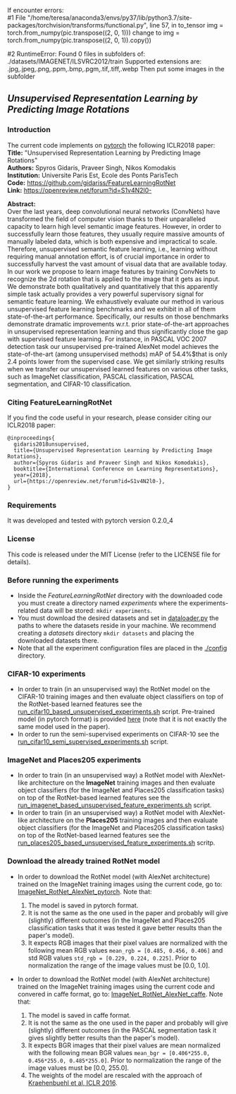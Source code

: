 If encounter errors:   
#1
File "/home/teresa/anaconda3/envs/py37/lib/python3.7/site-packages/torchvision/transforms/functional.py", line 57, in to_tensor
    img = torch.from_numpy(pic.transpose((2, 0, 1)))
change to 
    img = torch.from_numpy(pic.transpose((2, 0, 1)).copy())

#2
RuntimeError: Found 0 files in subfolders of: ./datasets/IMAGENET/ILSVRC2012/train
Supported extensions are: .jpg,.jpeg,.png,.ppm,.bmp,.pgm,.tif,.tiff,.webp
Then put some images in the subfolder

## *Unsupervised Representation Learning by Predicting Image Rotations*

### Introduction

The current code implements on [pytorch](http://pytorch.org/) the following ICLR2018 paper:    
**Title:**      "Unsupervised Representation Learning by Predicting Image Rotations"    
**Authors:**     Spyros Gidaris, Praveer Singh, Nikos Komodakis    
**Institution:** Universite Paris Est, Ecole des Ponts ParisTech    
**Code:**        https://github.com/gidariss/FeatureLearningRotNet   
**Link:**        https://openreview.net/forum?id=S1v4N2l0-

**Abstract:**  
Over the last years, deep convolutional neural networks (ConvNets) have transformed the field of computer vision thanks to their  unparalleled capacity to learn high level semantic image features. However, in order to successfully learn those features, they usually require massive amounts of manually labeled data, which is both expensive and impractical to scale. Therefore, unsupervised semantic feature learning, i.e., learning without requiring manual annotation effort, is of crucial importance in order to successfully harvest the vast amount of visual data that are available today. In our work we propose to learn image features by training ConvNets to recognize the 2d rotation that is applied to the image that it gets as input.  We demonstrate both qualitatively and quantitatively that this apparently simple task actually provides a very powerful supervisory signal for semantic feature learning.  We exhaustively evaluate our method in various unsupervised feature learning benchmarks and we exhibit in all of them state-of-the-art performance. Specifically, our results on those benchmarks demonstrate dramatic improvements w.r.t. prior state-of-the-art approaches in unsupervised representation learning and thus significantly close the gap with supervised feature learning. For instance, in PASCAL VOC 2007 detection task our unsupervised pre-trained AlexNet model achieves the state-of-the-art (among unsupervised methods) mAP of 54.4%$that is only 2.4 points lower from the supervised case.  We get similarly striking results when we transfer our unsupervised learned features on various other tasks, such as ImageNet classification, PASCAL classification, PASCAL segmentation, and CIFAR-10 classification.

### Citing FeatureLearningRotNet

If you find the code useful in your research, please consider citing our ICLR2018 paper:
```
@inproceedings{
  gidaris2018unsupervised,
  title={Unsupervised Representation Learning by Predicting Image Rotations},
  author={Spyros Gidaris and Praveer Singh and Nikos Komodakis},
  booktitle={International Conference on Learning Representations},
  year={2018},
  url={https://openreview.net/forum?id=S1v4N2l0-},
}
```

### Requirements
It was developed and tested with pytorch version 0.2.0_4

### License
This code is released under the MIT License (refer to the LICENSE file for details). 

### Before running the experiments
* Inside the *FeatureLearningRotNet* directory with the downloaded code you must create a directory named *experiments* where the experiments-related data will be stored: `mkdir experiments`.
* You must download the desired datasets and set in [dataloader.py](https://github.com/gidariss/FeatureLearningRotNet/blob/master/dataloader.py#L21) the paths to where the datasets reside in your machine. We recommend creating a *datasets* directory `mkdir datasets` and placing the downloaded datasets there. 
* Note that all the experiment configuration files are placed in the [./config](https://github.com/gidariss/FeatureLearningRotNet/tree/master/config) directory.

### CIFAR-10 experiments
* In order to train (in an unsupervised way) the RotNet model on the CIFAR-10 training images and then evaluate object classifiers on top of the RotNet-based learned features see the [run_cifar10_based_unsupervised_experiments.sh](https://github.com/gidariss/FeatureLearningRotNet/blob/master/run_cifar10_based_unsupervised_experiments.sh) script. Pre-trained model (in pytorch format) is provided [here](https://mega.nz/#!bk8ggYRa!CJoP3yugsI31rFGVtAX0nFBFtL_4a6BMlP9h6N56KH0) (note that it is not exactly the same model used in the paper).
* In order to run the semi-supervised experiments on CIFAR-10 see the [run_cifar10_semi_supervised_experiments.sh](https://github.com/gidariss/FeatureLearningRotNet/blob/master/run_cifar10_semi_supervised_experiments.sh) script.

### ImageNet and Places205 experiments
* In order to train (in an unsupervised way) a RotNet model with AlexNet-like architecture on the **ImageNet** training images and then evaluate object classifiers (for the ImageNet and Places205 classification tasks) on top of the RotNet-based learned features see the [run_imagenet_based_unsupervised_feature_experiments.sh](https://github.com/gidariss/FeatureLearningRotNet/blob/master/run_imagenet_based_unsupervised_feature_experiments.sh) script.
* In order to train (in an unsupervised way) a RotNet model with AlexNet-like architecture on the **Places205** training images and then evaluate object classifiers (for the ImageNet and Places205 classification tasks) on top of the RotNet-based learned features see the [run_places205_based_unsupervised_feature_experiments.sh](https://github.com/gidariss/FeatureLearningRotNet/blob/master/run_places205_based_unsupervised_feature_experiments.sh) scritp.


### Download the already trained RotNet model
* In order to download the RotNet model (with AlexNet architecture) trained on the ImageNet training images using the current code, go to: [ImageNet_RotNet_AlexNet_pytorch](https://mega.nz/#!n81AnC6L!xTbo_D3xd7QOpOSG1UFSChmDr8mbcuWbVjhQMaC4yoE). Note that:   
  1. The model is saved in pytorch format.   
  2. It is not the same as the one used in the paper and probably will give (slightly) different outcomes (in the ImageNet and Places205 classification tasks that it was tested it gave better results than the paper's model).    
  3. It expects RGB images that their pixel values are normalized with the following mean RGB values `mean_rgb = [0.485, 0.456, 0.406]` and std RGB values `std_rgb = [0.229, 0.224, 0.225]`. Prior to normalization the range of the image values must be [0.0, 1.0].


 * In order to download the RotNet model (with AlexNet architecture) trained on the ImageNet training images using the current code and convered in caffe format, go to: [ImageNet_RotNet_AlexNet_caffe](https://mega.nz/#!ekVRlLJC!N23AlTHuGwJF87sS6f7QjUyGfVFllEOFVgKtcrvZvYk). Note that:   
   1. The model is saved in caffe format.  
   2. It is not the same as the one used in the paper and probably will give (slightly) different outcomes (in the PASCAL segmentation task it gives slightly better results than the paper's model).   
   3. It expects BGR images that their pixel values are mean normalized with the following mean BGR values `mean_bgr = [0.406*255.0, 0.456*255.0, 0.485*255.0]`. Prior to normalization the range of the image values must be [0.0, 255.0].   
   4. The weights of the model are rescaled with the approach of [Kraehenbuehl et al, ICLR 2016](https://github.com/philkr/magic_init).      
   

